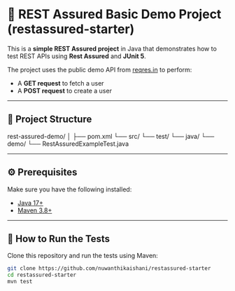 # 🧪 REST Assured Basic Demo Project (restassured-starter)

This is a **simple REST Assured project** in Java that demonstrates how to test REST APIs using **Rest Assured** and **JUnit 5**.

The project uses the public demo API from [reqres.in](https://reqres.in) to perform:
- A **GET request** to fetch a user
- A **POST request** to create a user

---

## 📁 Project Structure
rest-assured-demo/
│
├── pom.xml
└── src/
└── test/
└── java/
└── demo/
└── RestAssuredExampleTest.java



---

## ⚙️ Prerequisites

Make sure you have the following installed:

- [Java 17+](https://adoptium.net/)
- [Maven 3.8+](https://maven.apache.org/)

---

## 🚀 How to Run the Tests

Clone this repository and run the tests using Maven:

```bash
git clone https://github.com/nuwanthikaishani/restassured-starter
cd restassured-starter
mvn test
```


